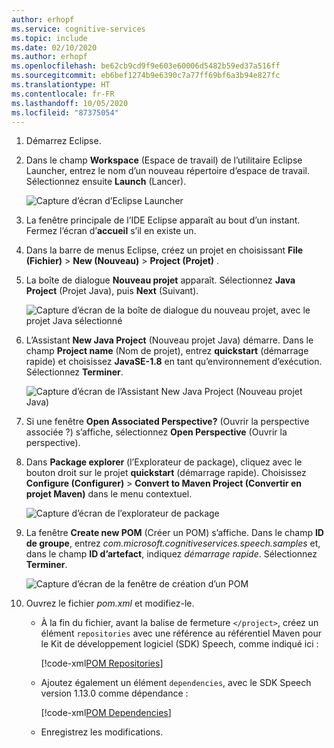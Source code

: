 ```yaml
---
author: erhopf
ms.service: cognitive-services
ms.topic: include
ms.date: 02/10/2020
ms.author: erhopf
ms.openlocfilehash: be62cb9cd9f9e603e60006d5482b59ed37a516ff
ms.sourcegitcommit: eb6bef1274b9e6390c7a77ff69bf6a3b94e827fc
ms.translationtype: HT
ms.contentlocale: fr-FR
ms.lasthandoff: 10/05/2020
ms.locfileid: "87375054"
---
```

1. Démarrez Eclipse.

1. Dans le champ **Workspace** (Espace de travail) de l’utilitaire Eclipse Launcher, entrez le nom d’un nouveau répertoire d’espace de travail. Sélectionnez ensuite **Launch** (Lancer).

   ![Capture d’écran d’Eclipse Launcher](../articles/cognitive-services/Speech-Service/media/sdk/qs-java-jre-01-create-new-eclipse-workspace.png)

1. La fenêtre principale de l’IDE Eclipse apparaît au bout d’un instant. Fermez l’écran d’**accueil** s’il en existe un.

1. Dans la barre de menus Eclipse, créez un projet en choisissant **File (Fichier)**  > **New (Nouveau)**  > **Project (Projet)** .

1. La boîte de dialogue **Nouveau projet** apparaît. Sélectionnez **Java Project** (Projet Java), puis **Next** (Suivant).

   ![Capture d’écran de la boîte de dialogue du nouveau projet, avec le projet Java sélectionné](../articles/cognitive-services/Speech-Service/media/sdk/qs-java-jre-02-select-wizard.png)

1. L’Assistant **New Java Project** (Nouveau projet Java) démarre. Dans le champ **Project name** (Nom de projet), entrez **quickstart** (démarrage rapide) et choisissez **JavaSE-1.8** en tant qu’environnement d’exécution. Sélectionnez **Terminer**.

   ![Capture d’écran de l’Assistant New Java Project (Nouveau projet Java)](../articles/cognitive-services/Speech-Service/media/sdk/qs-java-jre-03-create-java-project.png)

1. Si une fenêtre **Open Associated Perspective?** (Ouvrir la perspective associée ?) s’affiche, sélectionnez **Open Perspective** (Ouvrir la perspective).

1. Dans **Package explorer** (l’Explorateur de package), cliquez avec le bouton droit sur le projet **quickstart** (démarrage rapide). Choisissez **Configure (Configurer)**  > **Convert to Maven Project (Convertir en projet Maven)** dans le menu contextuel.

   ![Capture d’écran de l’explorateur de package](../articles/cognitive-services/Speech-Service/media/sdk/qs-java-jre-04-convert-to-maven-project.png)

1. La fenêtre **Create new POM** (Créer un POM) s’affiche. Dans le champ **ID de groupe**, entrez *com.microsoft.cognitiveservices.speech.samples* et, dans le champ **ID d’artefact**, indiquez *démarrage rapide*. Sélectionnez **Terminer**.

   ![Capture d’écran de la fenêtre de création d’un POM](../articles/cognitive-services/Speech-Service/media/sdk/qs-java-jre-05-configure-maven-pom.png)

1. Ouvrez le fichier *pom.xml* et modifiez-le.

   * À la fin du fichier, avant la balise de fermeture `</project>`, créez un élément `repositories` avec une référence au référentiel Maven pour le Kit de développement logiciel (SDK) Speech, comme indiqué ici :

     [!code-xml[POM Repositories](~/samples-cognitive-services-speech-sdk/quickstart/java/jre/from-microphone/pom.xml#repositories)]

   * Ajoutez également un élément `dependencies`, avec le SDK Speech version 1.13.0 comme dépendance :

     [!code-xml[POM Dependencies](~/samples-cognitive-services-speech-sdk/quickstart/java/jre/from-microphone/pom.xml#dependencies)]

   * Enregistrez les modifications.
